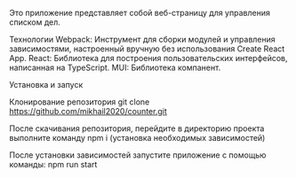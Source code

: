Это приложение представляет собой веб-страницу для управления списком дел.

Технологии
Webpack: Инструмент для сборки модулей и управления зависимостями, настроенный вручную без использования Create React App.
React: Библиотека для построения пользовательских интерфейсов, написанная на TypeScript.
MUI: Библиотека компанент.

Установка и запуск

Клонирование репозитория
git clone https://github.com/mikhail2020/counter.git

После скачивания репозитория, перейдите в директорию проекта
выполните команду npm i (установка необходимых зависимостей)

После установки зависимостей запустите приложение с помощью команды:
npm run start
